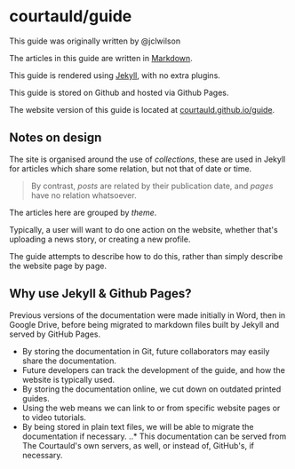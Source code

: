 # courtauld/guide

This guide was originally written by @jclwilson

The articles in this guide are written in [Markdown](https://guides.github.com/features/mastering-markdown/).

This guide is rendered using [Jekyll](https://jekyllrb.com/), with no extra plugins.

This guide is stored on Github and hosted via Github Pages.

The website version of this guide is located at [courtauld.github.io/guide](http://courtauld.github.io/guide).

## Notes on design

The site is organised around the use of *collections*, these are used in Jekyll for articles which share some relation, but not that of date or time.

> By contrast, *posts* are related by their publication date, and *pages* have no relation whatsoever.

The articles here are grouped by *theme*.

Typically, a user will want to do one action on the website, whether that's uploading a news story, or creating a new profile.

The guide attempts to describe how to do this, rather than simply describe the website page by page.

## Why use Jekyll & Github Pages?

Previous versions of the documentation were made initially in Word, then in Google Drive, before being migrated to markdown files built by Jekyll and served by GitHub Pages.

* By storing the documentation in Git, future collaborators may easily share the documentation.
* Future developers can track the development of the guide, and how the website is typically used.
* By storing the documentation online, we cut down on outdated printed guides.
* Using the web means we can link to or from specific website pages or to video tutorials.
* By being stored in plain text files, we will be able to migrate the documentation if necessary.
..* This documentation can be served from The Courtauld's own servers, as well, or instead of, GitHub's, if necessary.